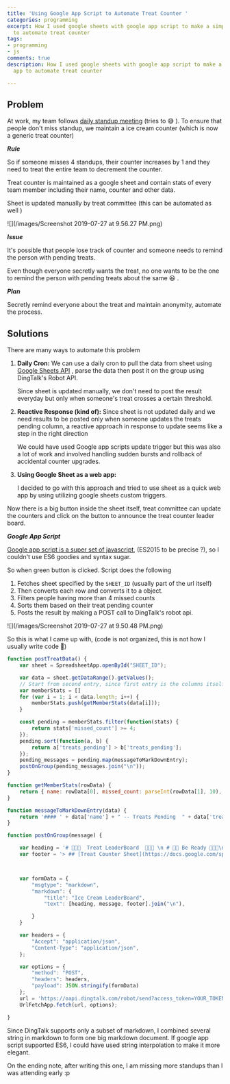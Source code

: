 ```yaml
---
title: 'Using Google App Script to Automate Treat Counter '
categories: programming
excerpt: How I used google sheets with google app script to make a simple web app
  to automate treat counter
tags:
- programming
- js
comments: true
description: How I used google sheets with google app script to make a simple web
  app to automate treat counter

---
```

## Problem

At work, my team follows  [daily standup meeting](https://www.scrum-institute.org/Daily_Scrum_Meeting.php "daily standup meetings")  (tries to  :sweat_smile: ). To ensure that people don't miss standup, we maintain a ice cream counter (which is now a generic treat counter)

**_Rule_**

So if someone misses 4 standups, their counter increases by 1 and they need to treat the entire team to decrement the counter.

Treat counter is maintained as a google sheet and contain stats of every team member including their name, counter and other data.

Sheet is updated manually by treat committee (this can be automated as well )

![](/images/Screenshot 2019-07-27 at 9.56.27 PM.png)

**_Issue_**

It's possible that people lose track of counter and someone needs to remind the person with pending treats.

Even though everyone secretly wants the treat, no one wants to be the one to remind the person with pending treats about the same :laughing: .

**_Plan_**

Secretly remind everyone about the treat and maintain anonymity, automate the process.

## Solutions

There are many ways to automate this problem

1. **Daily Cron:** We can use a daily cron to pull the data from sheet using [Google Sheets API](https://developers.google.com/sheets/api/) , parse the data then post it on the group using DingTalk's Robot API.

   Since sheet is updated manually, we don't need to post the result everyday but only when someone's treat crosses a certain threshold.
2. **Reactive Response (kind of):** Since sheet is not updated daily and we need results to be posted only when someone updates the treats pending column, a reactive approach in response to update seems like a step in the right direction

   We could have used Google app scripts update trigger but this was also a lot of work and involved handling sudden bursts and rollback of  accidental counter upgrades.
3. **Using Google Sheet as a web app:**

   I decided to go with this approach and tried to use sheet as a quick web app by using utilizing google sheets custom triggers.

Now there is a big button inside the sheet itself, treat committee can update the counters and click on the button to announce the treat counter leader board.

**_Google App Script_**

[Google app script  is a  super set of javascript](https://developers.google.com/apps-script/), (ES2015 to be precise ?), so I couldn't use ES6 goodies and syntax sugar.

So when green button is clicked. Script does the following

1. Fetches sheet specified by the `SHEET_ID` (usually part of the url itself)
2. Then converts each row and converts it to a object.
3. Filters people having more than 4 missed counts
4. Sorts them based on their treat pending counter
5. Posts the result by making a POST call to DingTalk's robot api.

![](/images/Screenshot 2019-07-27 at 9.50.48 PM.png)

So this is what I came up with, (code is not organized, this is not how I usually write code :see_no_evil:)

```js
function postTreatData() {
    var sheet = SpreadsheetApp.openById("SHEET_ID");

    var data = sheet.getDataRange().getValues();
    // Start from second entry, since first entry is the columns itself
    var memberStats = []
    for (var i = 1; i < data.length; i++) {
        memberStats.push(getMemberStats(data[i]));
    }

    const pending = memberStats.filter(function(stats) {
        return stats['missed_count'] >= 4;
    });
    pending.sort(function(a, b) {
        return a['treats_pending'] > b['treats_pending'];
    });
    pending_messages = pending.map(messageToMarkDownEntry);
    postOnGroup(pending_messages.join("\n"));
}

function getMemberStats(rowData) {
    return { name: rowData[0], missed_count: parseInt(rowData[1], 10), given_count: parseInt(rowData[2], 10), treats_pending: parseInt(rowData[3], 10) };
}

function messageToMarkDownEntry(data) {
    return '#### ' + data['name'] + " -- Treats Pending  " + data['treats_pending'];
}

function postOnGroup(message) {

    var heading = '# 🍕🍔🍟  Treat LeaderBoard  🍧🍨🍰 \n # 🥄🍴 Be Ready ️🥣🥡🥢\n\n\n\n';
    var footer = '> ## [Treat Counter Sheet](https://docs.google.com/spreadsheets/d/SHEET_ID/) \n ';



    var formData = {
        "msgtype": "markdown",
        "markdown": {
            "title": "Ice Cream LeaderBoard",
            "text": [heading, message, footer].join("\n"),

        }
    }

    var headers = {
        "Accept": "application/json",
        "Content-Type": "application/json",
    };

    var options = {
        "method": "POST",
        "headers": headers,
        "payload": JSON.stringify(formData)
    };
    url = 'https://oapi.dingtalk.com/robot/send?access_token=YOUR_TOKEN';
    UrlFetchApp.fetch(url, options);

}
```

Since DingTalk supports only a subset of markdown, I combined several string in markdown to form one big markdown document. If google app script supported ES6, I could have used string interpolation to make it more elegant.

On the ending note, after writing this one, I am missing more standups than I was attending early :p
